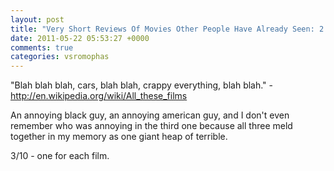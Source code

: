 ```yaml
---
layout: post
title: "Very Short Reviews Of Movies Other People Have Already Seen: 2 Fast 2 Furious [2003], The Fast and the Furious: Tokyo Drift [2006], Fast and Furious [2009]"
date: 2011-05-22 05:53:27 +0000
comments: true
categories: vsromophas
---
```


"Blah blah blah, cars, blah blah, crappy everything, blah blah." - http://en.wikipedia.org/wiki/All_these_films

An annoying black guy, an annoying american guy, and I don't even remember who was annoying in the third one because all three meld together in my memory as one giant heap of terrible.

3/10 - one for each film.